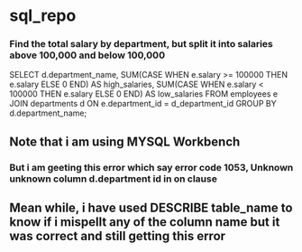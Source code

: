 # sql_repo
### Find the total salary by department, but split it into salaries above 100,000 and below 100,000

SELECT 
		d.department_name,
		SUM(CASE WHEN e.salary >= 100000 THEN e.salary ELSE 0 END) AS high_salaries,
    SUM(CASE WHEN e.salary < 100000 THEN e.salary ELSE 0 END) AS low_salaries
FROM employees e
JOIN departments d
ON e.department_id = d_department_id
GROUP BY d.department_name;
## Note that i am using MYSQL Workbench
### But i am geeting this error which say error code 1053, Unknown unknown column d.department id in on clause
## Mean while, i have used DESCRIBE table_name to know if i mispellt any of the column name but it was correct and still getting this error
